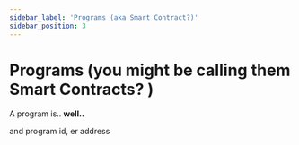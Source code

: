 ```yaml
---
sidebar_label: 'Programs (aka Smart Contract?)'
sidebar_position: 3
---
```


# Programs (you might be calling them Smart Contracts? )

A program is.. **well..** 

and program id, er address
